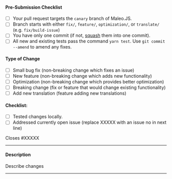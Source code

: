 <!-- Maleo.JS Pull Request Template -->

<!-- IMPORTANT Please review https://github.com/airyrooms/maleo.js/blob/master/CONTRIBUTING.md for detailed contributing guidelines -->
<!-- Help with PRs can be found at (added soon) -->
<!-- Make sure that your PR is not a duplicate -->

#### Pre-Submission Checklist
<!-- Go over all points below, and after creating the PR, tick all the checkboxes that apply. -->
<!-- All points should be verified, otherwise, read the CONTRIBUTING guidelines from above-->
<!-- If you're unsure about any of these, don't hesitate to ask. We're here to help! -->
- [ ] Your pull request targets the `canary` branch of Maleo.JS.
- [ ] Branch starts with either `fix/`, `feature/`, `optimization/`, or `translate/` (e.g. `fix/build-issue`)
- [ ] You have only one commit (if not, [squash](http://forum.freecodecamp.org/t/how-to-squash-multiple-commits-into-one-with-git/13231) them into one commit).
- [ ] All new and existing tests pass the command `yarn test`. Use `git commit --amend` to amend any fixes.

#### Type of Change
<!-- What type of change does your code introduce? After creating the PR, tick the checkboxes that apply. -->
- [ ] Small bug fix (non-breaking change which fixes an issue)
- [ ] New feature (non-breaking change which adds new functionality)
- [ ] Optimization (non-breaking change which provides better optimization)
- [ ] Breaking change (fix or feature that would change existing functionality)
- [ ] Add new translation (feature adding new translations)

#### Checklist:
<!-- Go over all points below, and after creating the PR, tick the checkboxes that apply. -->
<!-- If you're unsure about any of these, don't hesitate to ask in the Contributors room linked above. We're here to help! -->
- [ ] Tested changes locally.
- [ ] Addressed currently open issue (replace XXXXX with an issue no in next line)

Closes #XXXXX

---

#### Description
<!-- Describe your changes in detail -->

Describe changes 

---
